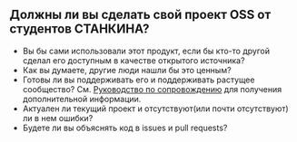 ## Должны ли вы сделать свой проект OSS от студентов СТАНКИНА?

- Вы бы сами использовали этот продукт, если бы кто-то другой сделал его доступным в качестве открытого источника?
- Как вы думаете, другие люди нашли бы это ценным?
- Готовы ли вы поддерживать его и поддерживать растущее сообщество? См. [Руководство по сопровождению](maintainer-guide.md) для получения дополнительной информации.
- Актуален ли текущий проект и отсутствуют(или почти отсутствуют) ли в нем ошибки?
- Будете ли вы объяснять код в issues и pull requests?
